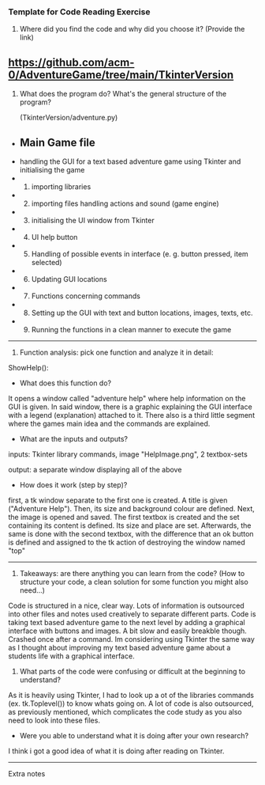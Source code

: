 ### Template for Code Reading Exercise

1. Where did you find the code and why did you choose it? (Provide the link)

https://github.com/acm-0/AdventureGame/tree/main/TkinterVersion 
---

1. What does the program do? What's the general structure of the program?

   (TkinterVersion/adventure.py)
- Main Game file
  -
- handling the GUI for a text based adventure game using Tkinter and initialising the game
- 1. importing libraries
- 2. importing files handling actions and sound (game engine) 
- 3. initialising the UI window from Tkinter
- 4. UI help button
- 5. Handling of possible events in interface (e. g. button pressed, item selected)
- 6. Updating GUI locations
- 7. Functions concerning commands
- 8. Setting up the GUI with text and button locations, images, texts, etc.
- 9. Running the functions in a clean manner to execute the game
---

1. Function analysis: pick one function and analyze it in detail:

ShowHelp(): 
- What does this function do?

It opens a window called "adventure help" where help information on the GUI is given. 
In said window, there is a graphic explaining the GUI interface with a legend (explanation) attached to it.
There also is a third little segment where the games main idea and the commands are explained.

- What are the inputs and outputs?

inputs: Tkinter library commands, image "HelpImage.png", 2 textbox-sets

output: a separate window displaying all of the above
- How does it work (step by step)?

first, a  tk window separate to the first one is created. A title is given ("Adventure Help"). Then, its size and background colour are defined.
Next, the image is opened and saved. The first textbox is created and 
the set containing its content is defined. Its size and place are set. Afterwards, the same is done 
with the second textbox, with the difference that an ok button is defined and assigned to the tk action of destroying the window named "top"

---

1. Takeaways: are there anything you can learn from the code? (How to structure your code, a clean solution for some function you might also need...)

Code is structured in a nice, clear way. Lots of information is outsourced into other files and
notes used creatively to separate different parts. Code is taking text based adventure game to the next level
by adding a graphical interface with buttons and images. A bit slow and easily breakble though. Crashed once after a command.
Im considering using Tkinter the same way as I thought about improving my text based adventure game about a students life
with a graphical interface. 


1. What parts of the code were confusing or difficult at the beginning to understand?

As it is heavily using Tkinter, I had to look up a ot of the libraries commands (ex. tk.Toplevel()) to know whats going on.
A lot of code is also outsourced, as previously mentioned, which complicates the code study as you also need to look into these files.

- Were you able to understand what it is doing after your own research?

I think i got a good idea of what it is doing after reading on Tkinter.

---

Extra notes